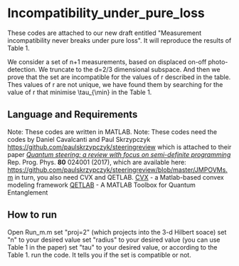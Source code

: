# Incompatibility_under_pure_loss
These codes are attached to our new draft entitled "Measurement incompatibility never breaks under pure loss". 
It will reproduce the results of Table 1.

We consider a set of n+1 measurements, based on displaced on-off photo-detection. We truncate to the d=2/3 dimensional subspace. And then we prove that the set are incompatible for the values of r described in the table. 
Thes values of r are not unique, we have found them by searching for the value of r that minimise \tau_{\min} in the Table 1.

## Language and Requirements

Note: These codes are written in MATLAB.
Note: These codes need the codes by Daniel Cavalcanti and Paul Skrzypczyk 
https://github.com/paulskrzypczyk/steeringreview
which is attached to their paper
*[Quantum steering: a review with focus on semi-definite programming](https://doi.org/10.1088/1361-6633/80/2/024001)*      
Rep. Prog. Phys. **80** 024001 (2017), which are available here: https://github.com/paulskrzypczyk/steeringreview/blob/master/JMPOVMs.m
in turn, you also need CVX and QETLAB.
[CVX](http://cvxr.com/) - a Matlab-based convex modeling framework
[QETLAB](http://www.qetlab.com/) - A MATLAB Toolbox for Quantum Entanglement

## How to run
Open Run_m.m
set "proj=2" (which projects into the 3-d Hilbert soace)
set "n" to your desired value
set "radius" to your desired value (you can use Table 1 in the paper)
set "tau" to your desired value, or according to the Table 1. 
run the code. It tells you if the set is compatible or not.
